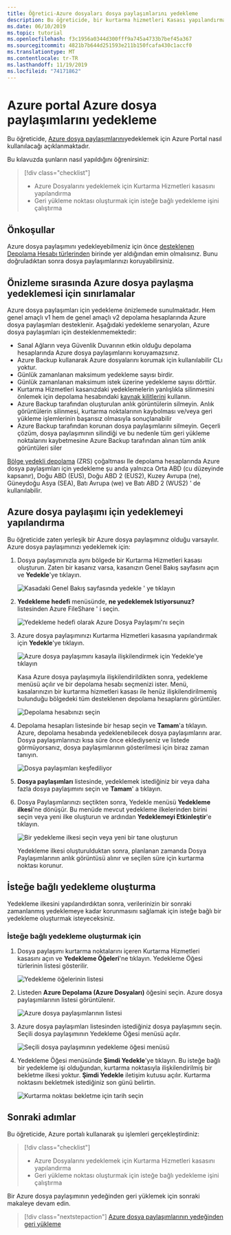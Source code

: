 ```yaml
---
title: Öğretici-Azure dosyaları dosya paylaşımlarını yedekleme
description: Bu öğreticide, bir kurtarma hizmetleri Kasası yapılandırmak ve Azure dosya paylaşımlarını yedeklemek için Azure portal nasıl kullanacağınızı öğrenin.
ms.date: 06/10/2019
ms.topic: tutorial
ms.openlocfilehash: f3c1956a0344d300fff9a745a4733b7bef45a367
ms.sourcegitcommit: 4821b7b644d251593e211b150fcafa430c1accf0
ms.translationtype: MT
ms.contentlocale: tr-TR
ms.lasthandoff: 11/19/2019
ms.locfileid: "74171862"
---
```

# <a name="back-up-azure-file-shares-in-the-azure-portal"></a>Azure portal Azure dosya paylaşımlarını yedekleme

Bu öğreticide, [Azure dosya paylaşımlarını](../storage/files/storage-files-introduction.md)yedeklemek için Azure Portal nasıl kullanılacağı açıklanmaktadır.

Bu kılavuzda şunların nasıl yapıldığını öğrenirsiniz:
> [!div class="checklist"]
>
> * Azure Dosyalarını yedeklemek için Kurtarma Hizmetleri kasasını yapılandırma
> * Geri yükleme noktası oluşturmak için isteğe bağlı yedekleme işini çalıştırma

## <a name="prerequisites"></a>Önkoşullar

Azure dosya paylaşımını yedekleyebilmeniz için önce [desteklenen Depolama Hesabı türlerinden](tutorial-backup-azure-files.md#limitations-for-azure-file-share-backup-during-preview) birinde yer aldığından emin olmalısınız. Bunu doğruladıktan sonra dosya paylaşımlarınızı koruyabilirsiniz.

## <a name="limitations-for-azure-file-share-backup-during-preview"></a>Önizleme sırasında Azure dosya paylaşma yedeklemesi için sınırlamalar

Azure dosya paylaşımları için yedekleme önizlemede sunulmaktadır. Hem genel amaçlı v1 hem de genel amaçlı v2 depolama hesaplarında Azure dosya paylaşımları desteklenir. Aşağıdaki yedekleme senaryoları, Azure dosya paylaşımları için desteklenmemektedir:

* Sanal Ağların veya Güvenlik Duvarının etkin olduğu depolama hesaplarında Azure dosya paylaşımlarını koruyamazsınız.
* Azure Backup kullanarak Azure dosyalarını korumak için kullanılabilir CLı yoktur.
* Günlük zamanlanan maksimum yedekleme sayısı birdir.
* Günlük zamanlanan maksimum istek üzerine yedekleme sayısı dörttür.
* Kurtarma Hizmetleri kasanızdaki yedeklemelerin yanlışlıkla silinmesini önlemek için depolama hesabındaki [kaynak kilitlerini](https://docs.microsoft.com/cli/azure/resource/lock?view=azure-cli-latest) kullanın.
* Azure Backup tarafından oluşturulan anlık görüntülerin silmeyin. Anlık görüntülerin silinmesi, kurtarma noktalarının kaybolması ve/veya geri yükleme işlemlerinin başarısız olmasıyla sonuçlanabilir
* Azure Backup tarafından korunan dosya paylaşımlarını silmeyin. Geçerli çözüm, dosya paylaşımının silindiği ve bu nedenle tüm geri yükleme noktalarını kaybetmesine Azure Backup tarafından alınan tüm anlık görüntüleri siler

[Bölge yedekli depolama](../storage/common/storage-redundancy-zrs.md) (ZRS) çoğaltması Ile depolama hesaplarında Azure dosya paylaşımları için yedekleme şu anda yalnızca Orta ABD (cu düzeyinde kapsanır), Doğu ABD (EUS), Doğu ABD 2 (EUS2), Kuzey Avrupa (ne), Güneydoğu Asya (SEA), Batı Avrupa (we) ve Batı ABD 2 (WUS2) ' de kullanılabilir.

## <a name="configuring-backup-for-an-azure-file-share"></a>Azure dosya paylaşımı için yedeklemeyi yapılandırma

Bu öğreticide zaten yerleşik bir Azure dosya paylaşımınız olduğu varsayılır. Azure dosya paylaşımınızı yedeklemek için:

1. Dosya paylaşımınızla aynı bölgede bir Kurtarma Hizmetleri kasası oluşturun. Zaten bir kasanız varsa, kasanızın Genel Bakış sayfasını açın ve **Yedekle**'ye tıklayın.

    ![Kasadaki Genel Bakış sayfasında yedekle ' ye tıklayın](./media/backup-file-shares/overview-backup-page.png)

2. **Yedekleme hedefi** menüsünde, **ne yedeklemek Istiyorsunuz?** listesinden Azure FileShare ' i seçin.

    ![Yedekleme hedefi olarak Azure Dosya Paylaşımı'nı seçin](./media/backup-file-shares/choose-azure-fileshare-from-backup-goal.png)

3. Azure dosya paylaşımınızı Kurtarma Hizmetleri kasasına yapılandırmak için **Yedekle**'ye tıklayın.

   ![Azure dosya paylaşımını kasayla ilişkilendirmek için Yedekle'ye tıklayın](./media/backup-file-shares/set-backup-goal.png)

    Kasa Azure dosya paylaşımıyla ilişkilendirildikten sonra, yedekleme menüsü açılır ve bir depolama hesabı seçmenizi ister. Menü, kasalarınızın bir kurtarma hizmetleri kasası ile henüz ilişkilendirilmemiş bulunduğu bölgedeki tüm desteklenen depolama hesaplarını görüntüler.

   ![Depolama hesabınızı seçin](./media/backup-file-shares/list-of-storage-accounts.png)

4. Depolama hesapları listesinde bir hesap seçin ve **Tamam**'a tıklayın. Azure, depolama hesabında yedeklenebilecek dosya paylaşımlarını arar. Dosya paylaşımlarınızı kısa süre önce eklediyseniz ve listede görmüyorsanız, dosya paylaşımlarının gösterilmesi için biraz zaman tanıyın.

   ![Dosya paylaşımları keşfediliyor](./media/backup-file-shares/discover-file-shares.png)

5. **Dosya paylaşımları** listesinde, yedeklemek istediğiniz bir veya daha fazla dosya paylaşımını seçin ve **Tamam**' a tıklayın.

6. Dosya Paylaşımlarınızı seçtikten sonra, Yedekle menüsü **Yedekleme ilkesi**'ne dönüşür. Bu menüde mevcut yedekleme ilkelerinden birini seçin veya yeni ilke oluşturun ve ardından **Yedeklemeyi Etkinleştir**'e tıklayın.

   ![Bir yedekleme ilkesi seçin veya yeni bir tane oluşturun](./media/backup-file-shares/apply-backup-policy.png)

    Yedekleme ilkesi oluşturulduktan sonra, planlanan zamanda Dosya Paylaşımlarının anlık görüntüsü alınır ve seçilen süre için kurtarma noktası korunur.

## <a name="create-an-on-demand-backup"></a>İsteğe bağlı yedekleme oluşturma

Yedekleme ilkesini yapılandırdıktan sonra, verilerinizin bir sonraki zamanlanmış yedeklemeye kadar korunmasını sağlamak için isteğe bağlı bir yedekleme oluşturmak isteyeceksiniz.

### <a name="to-create-an-on-demand-backup"></a>İsteğe bağlı yedekleme oluşturmak için

1. Dosya paylaşımı kurtarma noktalarını içeren Kurtarma Hizmetleri kasasını açın ve **Yedekleme Öğeleri**'ne tıklayın. Yedekleme Öğesi türlerinin listesi gösterilir.

   ![Yedekleme öğelerinin listesi](./media/backup-file-shares/list-of-backup-items.png)

2. Listeden **Azure Depolama (Azure Dosyaları)** öğesini seçin. Azure dosya paylaşımlarının listesi görüntülenir.

   ![Azure dosya paylaşımlarının listesi](./media/backup-file-shares/list-of-azure-files-backup-items.png)

3. Azure dosya paylaşımları listesinden istediğiniz dosya paylaşımını seçin. Seçili dosya paylaşımının Yedekleme Öğesi menüsü açılır.

   ![Seçili dosya paylaşımının yedekleme öğesi menüsü](./media/backup-file-shares/backup-item-menu.png)

4. Yedekleme Öğesi menüsünde **Şimdi Yedekle**'ye tıklayın. Bu isteğe bağlı bir yedekleme işi olduğundan, kurtarma noktasıyla ilişkilendirilmiş bir bekletme ilkesi yoktur. **Şimdi Yedekle** iletişim kutusu açılır. Kurtarma noktasını bekletmek istediğiniz son günü belirtin.

   ![Kurtarma noktası bekletme için tarih seçin](./media/backup-file-shares/backup-now-menu.png)

## <a name="next-steps"></a>Sonraki adımlar

Bu öğreticide, Azure portalı kullanarak şu işlemleri gerçekleştirdiniz:

> [!div class="checklist"]
>
> * Azure Dosyalarını yedeklemek için Kurtarma Hizmetleri kasasını yapılandırma
> * Geri yükleme noktası oluşturmak için isteğe bağlı yedekleme işini çalıştırma

Bir Azure dosya paylaşımının yedeğinden geri yüklemek için sonraki makaleye devam edin.

> [!div class="nextstepaction"]
> [Azure dosya paylaşımlarının yedeğinden geri yükleme](./backup-azure-files.md#restore-from-backup-of-azure-file-share)
